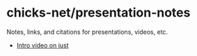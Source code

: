 # chicks-net/presentation-notes

Notes, links, and citations for presentations, videos, etc.

* [Intro video on just](./just-intro)
